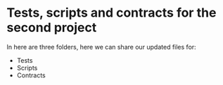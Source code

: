 # Tests, scripts and contracts for the second project

In here are three folders, here we can share our updated files for:

- Tests
- Scripts
- Contracts

